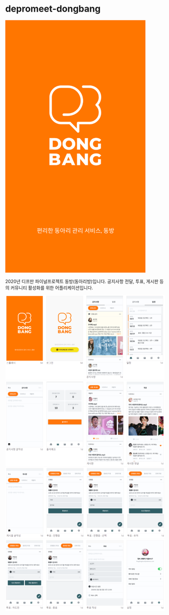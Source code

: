 # depromeet-dongbang

![](img/동방1.png)

2020년 디프만 파이널프로젝트 동방(동아리방)입니다.
공지사항 전달, 투표, 게시판 등의 커뮤니티 활성화를 위한 어플리케이션입니다.

![](img/동방2.png)
![](img/동방3.png)
![](img/동방4.png)
![](img/동방5.png)